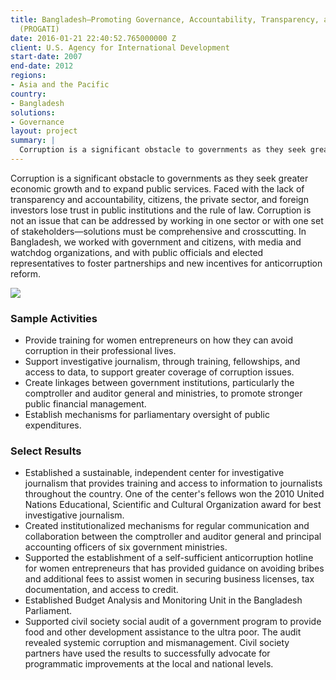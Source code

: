 ```yaml
---
title: Bangladesh—Promoting Governance, Accountability, Transparency, and Integrity
  (PROGATI)
date: 2016-01-21 22:40:52.765000000 Z
client: U.S. Agency for International Development
start-date: 2007
end-date: 2012
regions:
- Asia and the Pacific
country:
- Bangladesh
solutions:
- Governance
layout: project
summary: |
  Corruption is a significant obstacle to governments as they seek greater economic growth and to expand public services. Faced with the lack of transparency and accountability, citizens, the private sector, and foreign investors lose trust in public institutions and the rule of law.
---
```


Corruption is a significant obstacle to governments as they seek greater economic growth and to expand public services. Faced with the lack of transparency and accountability, citizens, the private sector, and foreign investors lose trust in public institutions and the rule of law. Corruption is not an issue that can be addressed by working in one sector or with one set of stakeholders—solutions must be comprehensive and crosscutting. In Bangladesh, we worked with government and citizens, with media and watchdog organizations, and with public officials and elected representatives to foster partnerships and new incentives for anticorruption reform.

![][1]

###  Sample Activities

* Provide training for women entrepreneurs on how they can avoid corruption in their professional lives.
* Support investigative journalism, through training, fellowships, and access to data, to support greater coverage of corruption issues.
* Create linkages between government institutions, particularly the comptroller and auditor general and ministries, to promote stronger public financial management.
* Establish mechanisms for parliamentary oversight of public expenditures.

###  Select Results

* Established a sustainable, independent center for investigative journalism that provides training and access to information to journalists throughout the country. One of the center's fellows won the 2010 United Nations Educational, Scientific and Cultural Organization award for best investigative journalism.
* Created institutionalized mechanisms for regular communication and collaboration between the comptroller and auditor general and principal accounting officers of six government ministries.
* Supported the establishment of a self-sufficient anticorruption hotline for women entrepreneurs that has provided guidance on avoiding bribes and additional fees to assist women in securing business licenses, tax documentation, and access to credit.
* Established Budget Analysis and Monitoring Unit in the Bangladesh Parliament.
* Supported civil society social audit of a government program to provide food and other development assistance to the ultra poor. The audit revealed systemic corruption and mismanagement. Civil society partners have used the results to successfully advocate for programmatic improvements at the local and national levels.

[1]: /assets/images/projects/PROGATIprojectphoto.jpg
